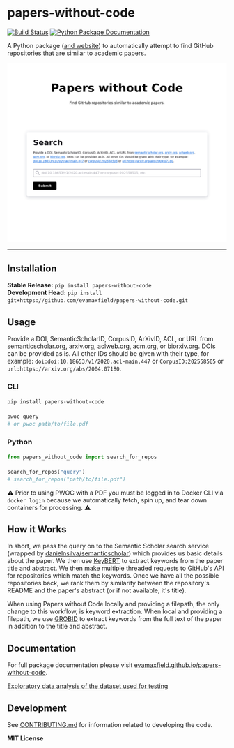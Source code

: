 # papers-without-code

[![Build Status](https://github.com/evamaxfield/papers-without-code/workflows/CI/badge.svg)](https://github.com/evamaxfield/papers-without-code/actions)
[![Python Package Documentation](https://github.com/evamaxfield/papers-without-code/workflows/Documentation/badge.svg)](https://evamaxfield.github.io/papers-without-code)

A Python package ([and website](https://paperswithoutcode.org)) to automatically attempt to find GitHub
repositories that are similar to academic papers.

[![Image of the Papers without Code web application homepage](https://raw.githubusercontent.com/evamaxfield/papers-without-code/main/docs/_static/web-landing.png)](https://paperswithoutcode.org)

---

## Installation

**Stable Release:** `pip install papers-without-code`<br>
**Development Head:** `pip install git+https://github.com/evamaxfield/papers-without-code.git`

## Usage

Provide a DOI, SemanticScholarID, CorpusID, ArXivID, ACL,
or URL from semanticscholar.org, arxiv.org, aclweb.org,
acm.org, or biorxiv.org. DOIs can be provided as is.
All other IDs should be given with their type, for example:
`doi:doi:10.18653/v1/2020.acl-main.447`
or `CorpusID:202558505` or `url:https://arxiv.org/abs/2004.07180`.

### CLI

```bash
pip install papers-without-code

pwoc query
# or pwoc path/to/file.pdf
```

### Python

```python
from papers_without_code import search_for_repos

search_for_repos("query")
# search_for_repos("path/to/file.pdf")
```

⚠️ Prior to using PWOC with a PDF you must be logged in to Docker CLI via `docker login`
because we automatically fetch, spin up, and tear down containers for processing. ⚠️

## How it Works

In short, we pass the query on to the Semantic Scholar search service
(wrapped by [danielnsilva/semanticscholar](https://github.com/danielnsilva/semanticscholar))
which provides us basic details about the paper. We then use
[KeyBERT](https://github.com/MaartenGr/KeyBERT) to extract keywords from the paper
title and abstract. We then make multiple threaded requests to GitHub's API
for repositories which match the keywords. Once we have all the possible repositories
back, we rank them by similarity between the repository's README and the paper's
abstract (or if not available, it's title).

When using Papers without Code locally and providing a filepath, the only change to
this workflow, is keyword extraction. When local and providing a filepath,
we use [GROBID](https://github.com/kermitt2/grobid) to extract
keywords from the full text of the paper in addition to the title and abstract.

## Documentation

For full package documentation please visit [evamaxfield.github.io/papers-without-code](https://evamaxfield.github.io/papers-without-code).

[Exploratory data analysis of the dataset used for testing](https://evamaxfield.github.io/papers-without-code/eda.html)

## Development

See [CONTRIBUTING.md](CONTRIBUTING.md) for information related to developing the code.

**MIT License**
